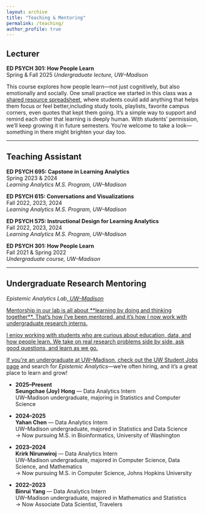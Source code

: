 ```yaml
---
layout: archive
title: "Teaching & Mentoring"
permalink: /teaching/
author_profile: true
---
```


## Lecturer

**ED PSYCH 301: How People Learn**  
Spring & Fall 2025
_Undergraduate lecture, UW–Madison_

<p class="note-box">
This course explores how people learn—not just cognitively, but also emotionally and socially. One small practice we started in this class was a 
<a href="https://docs.google.com/spreadsheets/d/1kuxEOxmBrjQ17s2QKsQpeB_zjSFWkTfxCUxl_NLQfwo/edit?gid=0#gid=0" target="_blank">
shared resource spreadsheet</a>, where students could add anything that helps them focus or feel better,including study tools, playlists, favorite campus corners, even quotes that kept them going. It’s a simple way to support and remind each other that learning is deeply human. With students’ permission, we’ll keep growing it in future semesters. You’re welcome to take a look—something in there might brighten your day too.
</p>

---

## Teaching Assistant

**ED PSYCH 695: Capstone in Learning Analytics**  
Spring 2023 & 2024  
_Learning Analytics M.S. Program, UW–Madison_

**ED PSYCH 615: Conversations and Visualizations**  
Fall 2022, 2023, 2024  
_Learning Analytics M.S. Program, UW–Madison_

**ED PSYCH 575: Instructional Design for Learning Analytics**  
Fall 2022, 2023, 2024  
_Learning Analytics M.S. Program, UW–Madison_

**ED PSYCH 301: How People Learn**  
Fall 2021 & Spring 2022  
_Undergraduate course, UW–Madison_

---

## Undergraduate Research Mentoring  
_Epistemic Analytics Lab<a href="https://www.epistemicanalytics.org/" target="_blank">, UW–Madison_

<p class="note-box"> Mentorship in our lab is all about **learning by doing and thinking together**. That’s how I’ve been mentored, and it’s how I now work with undergraduate research interns.

I enjoy working with students who are curious about education, data, and how people learn. We take on real research problems side by side, ask good questions, and learn as we go. 

If you're an undergraduate at UW–Madison, check out the <a href="https://studentjobs.wisc.edu/" target="_blank">UW Student Jobs page</a> and search for <em>Epistemic Analytics</em>—we’re often hiring, and it’s a great place to learn and grow!

</p>

- **2025–Present**  
  **Seungchae (Joy) Hong** — Data Analytics Intern   
  UW–Madison undergraduate, majoring in Statistics and Computer Science

- **2024–2025**  
  **Yahan Chen** — Data Analytics Intern  
  UW–Madison undergraduate, majored in Statistics and Data Science  
  → Now pursuing M.S. in Bioinformatics, University of Washington

- **2023–2024**  
  **Krirk Nirunwiroj** — Data Analytics Intern  
  UW–Madison undergraduate, majored in Computer Science, Data Science, and Mathematics  
  → Now pursuing M.S. in Computer Science, Johns Hopkins University

- **2022–2023**  
  **Binrui Yang** — Data Analytics Intern  
  UW–Madison undergraduate, majored in Mathematics and Statistics  
  → Now Associate Data Scientist, Travelers
